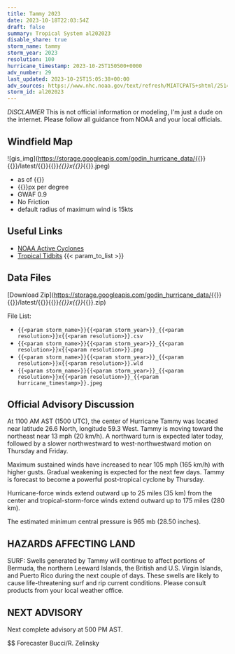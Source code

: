 ```yaml
---
title: Tammy 2023
date: 2023-10-18T22:03:54Z
draft: false
summary: Tropical System al202023
disable_share: true
storm_name: tammy
storm_year: 2023
resolution: 100
hurricane_timestamp: 2023-10-25T150500+0000
adv_number: 29
last_updated: 2023-10-25T15:05:38+00:00
adv_sources: https://www.nhc.noaa.gov/text/refresh/MIATCPAT5+shtml/251454.shtml;https://www.nhc.noaa.gov/refresh/graphics_at5+shtml/145611.shtml?cone
storm_id: al202023
---
```

*DISCLAIMER* This is not official information or modeling, I'm just a dude on the internet.  Please follow all guidance from NOAA and your local officials.

## Windfield Map
![gis_img](https://storage.googleapis.com/godin_hurricane_data/{{<param storm_name>}}{{<param storm_year>}}/latest/{{<param storm_name>}}{{<param storm_year>}}_{{<param resolution>}}x{{<param resolution>}}_{{<param hurricane_timestamp>}}.jpeg)

- as of {{<param last_updated>}}
- {{<param resolution>}}px per degree
- GWAF 0.9
- No Friction
- default radius of maximum wind is 15kts

## Useful Links
- [NOAA Active Cyclones](https://www.nhc.noaa.gov/)
- [Tropical Tidbits](https://www.tropicaltidbits.com/storminfo/)
{{< param_to_list >}}

## Data Files
[Download Zip](https://storage.googleapis.com/godin_hurricane_data/{{<param storm_name>}}{{<param storm_year>}}/latest/{{<param storm_name>}}{{<param storm_year>}}_{{<param resolution>}}x{{<param resolution>}}_{{<param hurricane_timestamp>}}.zip)

File List:
- `{{<param storm_name>}}{{<param storm_year>}}_{{<param resolution>}}x{{<param resolution>}}.csv`
- `{{<param storm_name>}}{{<param storm_year>}}_{{<param resolution>}}x{{<param resolution>}}.png`
- `{{<param storm_name>}}{{<param storm_year>}}_{{<param resolution>}}x{{<param resolution>}}.wld`
- `{{<param storm_name>}}{{<param storm_year>}}_{{<param resolution>}}x{{<param resolution>}}_{{<param hurricane_timestamp>}}.jpeg`


## Official Advisory Discussion
At 1100 AM AST (1500 UTC), the center of Hurricane Tammy was located 
near latitude 26.6 North, longitude 59.3 West. Tammy is moving 
toward the northeast near 13 mph (20 km/h). A northward turn is 
expected later today, followed by a slower northwestward to 
west-northwestward motion on Thursday and Friday.
 
Maximum sustained winds have increased to near 105 mph (165 km/h) 
with higher gusts. Gradual weakening is expected for the next few 
days. Tammy is forecast to become a powerful post-tropical cyclone 
by Thursday. 
 
Hurricane-force winds extend outward up to 25 miles (35 km) from the
center and tropical-storm-force winds extend outward up to 175 miles
(280 km).
 
The estimated minimum central pressure is 965 mb (28.50 inches).
 
 
HAZARDS AFFECTING LAND
----------------------
SURF:  Swells generated by Tammy will continue to affect portions of 
Bermuda, the northern Leeward Islands, the British and U.S. Virgin 
Islands, and Puerto Rico during the next couple of days. These 
swells are likely to cause life-threatening surf and rip current 
conditions. Please consult products from your local weather office.
 
 
NEXT ADVISORY
-------------
Next complete advisory at 500 PM AST.
 
$$
Forecaster Bucci/R. Zelinsky